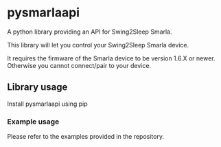 # pysmarlaapi
A python library providing an API for Swing2Sleep Smarla.

This library will let you control your Swing2Sleep Smarla device.

It requires the firmware of the Smarla device to be version 1.6.X or newer. Otherwise you cannot connect/pair to your device.

## Library usage
Install pysmarlaapi using pip

### Example usage
Please refer to the examples provided in the repository.
